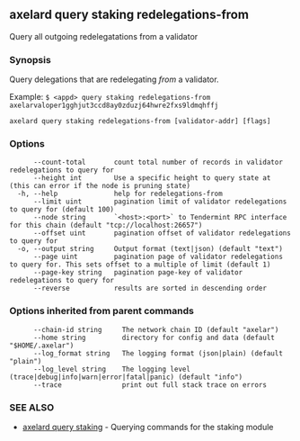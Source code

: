 ## axelard query staking redelegations-from

Query all outgoing redelegatations from a validator

### Synopsis

Query delegations that are redelegating _from_ a validator.

Example:
`$ <appd> query staking redelegations-from axelarvaloper1gghjut3ccd8ay0zduzj64hwre2fxs9ldmqhffj`

```
axelard query staking redelegations-from [validator-addr] [flags]
```

### Options

```
      --count-total       count total number of records in validator redelegations to query for
      --height int        Use a specific height to query state at (this can error if the node is pruning state)
  -h, --help              help for redelegations-from
      --limit uint        pagination limit of validator redelegations to query for (default 100)
      --node string       `<host>:<port>` to Tendermint RPC interface for this chain (default "tcp://localhost:26657")
      --offset uint       pagination offset of validator redelegations to query for
  -o, --output string     Output format (text|json) (default "text")
      --page uint         pagination page of validator redelegations to query for. This sets offset to a multiple of limit (default 1)
      --page-key string   pagination page-key of validator redelegations to query for
      --reverse           results are sorted in descending order
```

### Options inherited from parent commands

```
      --chain-id string     The network chain ID (default "axelar")
      --home string         directory for config and data (default "$HOME/.axelar")
      --log_format string   The logging format (json|plain) (default "plain")
      --log_level string    The logging level (trace|debug|info|warn|error|fatal|panic) (default "info")
      --trace               print out full stack trace on errors
```

### SEE ALSO

- [axelard query staking](/cli-docs/v0_32_0/axelard_query_staking) - Querying commands for the staking module
